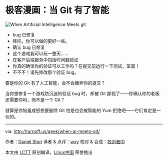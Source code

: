 极客漫画：当 Git 有了智能
===============

![When Artificial Intelligence Meets git](http://turnoff.us/image/en/ai-meets-git.png)

- bug 已修复
- 拜托，你可以做的更好一些。
- 确认 bug 已修复
- 这个游戏我可以玩一整天……
- 在客户后端服务中包括时间戳验证
- 你真的确信你的验证可以工作吗？在提交前运行一下测试，笨蛋！
- 不不不！请先修改那个验证 bug。

要是你的 Git 有了人工智能，会不会嫌弃你的提交？

当你想修复一个游戏防沉迷的验证 bug 时，却被 Git 鄙视了——你确认你的老板还需要你吗，而不是一个 Git？

就算是你恼羞成怒想要删除 Git 怕是也会被智能的 Yum 拒绝吧——它们肯定是一伙的。

---
via: http://turnoff.us/geek/when-ai-meets-git/

作者：[Daniel Stori][a]
译者 & 点评：[wxy](https://github.com/wxy)
校对 & 合成：[校对者ID](https://github.com/校对者ID)

本文由 [LCTT](https://github.com/LCTT/TranslateProject) 原创编译，[Linux中国](https://linux.cn/) 荣誉推出

[a]:http://turnoff.us/about/
